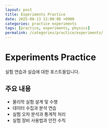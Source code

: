 ```yaml
---
layout: post
title: Experiments Practice
date: 2025-08-13 12:00:00 +0900
categories: practice experiments
tags: [practice, experiments, physics]
permalink: /categories/practice/experiments/
---
```


# Experiments Practice

실험 연습과 실습에 대한 포스트들입니다.

## 주요 내용
- 물리학 실험 설계 및 수행
- 데이터 수집과 분석 연습
- 실험 오차 분석과 통계적 처리
- 실험 장비 사용법과 안전 수칙
